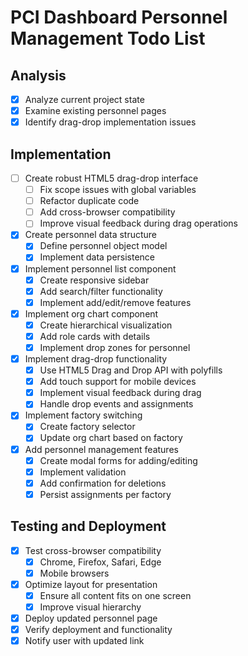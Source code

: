 # PCI Dashboard Personnel Management Todo List

## Analysis
- [x] Analyze current project state
- [x] Examine existing personnel pages
- [x] Identify drag-drop implementation issues

## Implementation
- [ ] Create robust HTML5 drag-drop interface
  - [ ] Fix scope issues with global variables
  - [ ] Refactor duplicate code
  - [ ] Add cross-browser compatibility
  - [ ] Improve visual feedback during drag operations
- [x] Create personnel data structure
  - [x] Define personnel object model
  - [x] Implement data persistence
- [x] Implement personnel list component
  - [x] Create responsive sidebar
  - [x] Add search/filter functionality
  - [x] Implement add/edit/remove features
- [x] Implement org chart component
  - [x] Create hierarchical visualization
  - [x] Add role cards with details
  - [x] Implement drop zones for personnel
- [x] Implement drag-drop functionality
  - [x] Use HTML5 Drag and Drop API with polyfills
  - [x] Add touch support for mobile devices
  - [x] Implement visual feedback during drag
  - [x] Handle drop events and assignments
- [x] Implement factory switching
  - [x] Create factory selector
  - [x] Update org chart based on factory
- [x] Add personnel management features
  - [x] Create modal forms for adding/editing
  - [x] Implement validation
  - [x] Add confirmation for deletions
  - [x] Persist assignments per factory

## Testing and Deployment
- [x] Test cross-browser compatibility
  - [x] Chrome, Firefox, Safari, Edge
  - [x] Mobile browsers
- [x] Optimize layout for presentation
  - [x] Ensure all content fits on one screen
  - [x] Improve visual hierarchy
- [x] Deploy updated personnel page
- [x] Verify deployment and functionality
- [x] Notify user with updated link
